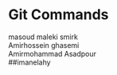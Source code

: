 # Git Commands

masoud maleki smirk
<br />
Amirhossein ghasemi
<br />
Amirmohammad Asadpour
<br />
##imanelahy
<!-- //iman elahy maktab71 -->
